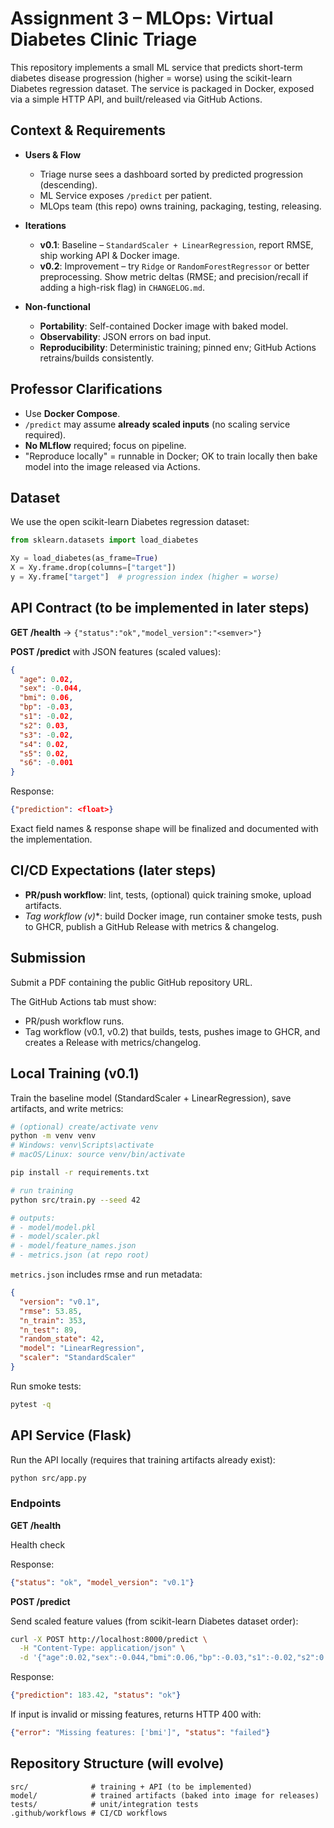 # Assignment 3 – MLOps: Virtual Diabetes Clinic Triage

This repository implements a small ML service that predicts short-term diabetes disease progression (higher = worse) using the scikit-learn Diabetes regression dataset. The service is packaged in Docker, exposed via a simple HTTP API, and built/released via GitHub Actions.

## Context & Requirements

- **Users & Flow**
  - Triage nurse sees a dashboard sorted by predicted progression (descending).
  - ML Service exposes `/predict` per patient.
  - MLOps team (this repo) owns training, packaging, testing, releasing.

- **Iterations**
  - **v0.1**: Baseline – `StandardScaler + LinearRegression`, report RMSE, ship working API & Docker image.
  - **v0.2**: Improvement – try `Ridge` or `RandomForestRegressor` or better preprocessing. Show metric deltas (RMSE; and precision/recall if adding a high-risk flag) in `CHANGELOG.md`.

- **Non-functional**
  - **Portability**: Self-contained Docker image with baked model.
  - **Observability**: JSON errors on bad input.
  - **Reproducibility**: Deterministic training; pinned env; GitHub Actions retrains/builds consistently.

## Professor Clarifications

- Use **Docker Compose**.
- `/predict` may assume **already scaled inputs** (no scaling service required).
- **No MLflow** required; focus on pipeline.
- "Reproduce locally" = runnable in Docker; OK to train locally then bake model into the image released via Actions.

## Dataset

We use the open scikit-learn Diabetes regression dataset:

```python
from sklearn.datasets import load_diabetes

Xy = load_diabetes(as_frame=True)
X = Xy.frame.drop(columns=["target"])
y = Xy.frame["target"]  # progression index (higher = worse)
```

## API Contract (to be implemented in later steps)

**GET /health** → `{"status":"ok","model_version":"<semver>"}`

**POST /predict** with JSON features (scaled values):

```json
{
  "age": 0.02,
  "sex": -0.044,
  "bmi": 0.06,
  "bp": -0.03,
  "s1": -0.02,
  "s2": 0.03,
  "s3": -0.02,
  "s4": 0.02,
  "s5": 0.02,
  "s6": -0.001
}
```

Response:

```json
{"prediction": <float>}
```

Exact field names & response shape will be finalized and documented with the implementation.

## CI/CD Expectations (later steps)

- **PR/push workflow**: lint, tests, (optional) quick training smoke, upload artifacts.
- **Tag workflow (v*)**: build Docker image, run container smoke tests, push to GHCR, publish a GitHub Release with metrics & changelog.

## Submission

Submit a PDF containing the public GitHub repository URL.

The GitHub Actions tab must show:
- PR/push workflow runs.
- Tag workflow (v0.1, v0.2) that builds, tests, pushes image to GHCR, and creates a Release with metrics/changelog.

## Local Training (v0.1)

Train the baseline model (StandardScaler + LinearRegression), save artifacts, and write metrics:

```bash
# (optional) create/activate venv
python -m venv venv
# Windows: venv\Scripts\activate
# macOS/Linux: source venv/bin/activate

pip install -r requirements.txt

# run training
python src/train.py --seed 42

# outputs:
# - model/model.pkl
# - model/scaler.pkl
# - model/feature_names.json
# - metrics.json (at repo root)
```

`metrics.json` includes rmse and run metadata:

```json
{
  "version": "v0.1",
  "rmse": 53.85,
  "n_train": 353,
  "n_test": 89,
  "random_state": 42,
  "model": "LinearRegression",
  "scaler": "StandardScaler"
}
```

Run smoke tests:

```bash
pytest -q
```

## API Service (Flask)

Run the API locally (requires that training artifacts already exist):

```bash
python src/app.py
```

### Endpoints

**GET /health**

Health check

Response:
```json
{"status": "ok", "model_version": "v0.1"}
```

**POST /predict**

Send scaled feature values (from scikit-learn Diabetes dataset order):

```bash
curl -X POST http://localhost:8000/predict \
  -H "Content-Type: application/json" \
  -d '{"age":0.02,"sex":-0.044,"bmi":0.06,"bp":-0.03,"s1":-0.02,"s2":0.03,"s3":-0.02,"s4":0.02,"s5":0.02,"s6":-0.001}'
```

Response:
```json
{"prediction": 183.42, "status": "ok"}
```

If input is invalid or missing features, returns HTTP 400 with:
```json
{"error": "Missing features: ['bmi']", "status": "failed"}
```

## Repository Structure (will evolve)

```
src/              # training + API (to be implemented)
model/            # trained artifacts (baked into image for releases)
tests/            # unit/integration tests
.github/workflows # CI/CD workflows
```